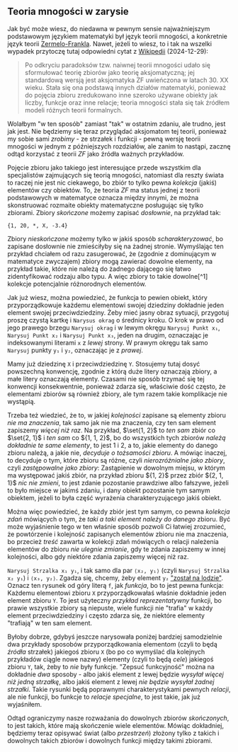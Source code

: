 ## Teoria mnogości w zarysie

Jak być może wiesz, do niedawna w pewnym sensie najważniejszym podstawowym językiem matematyki był
język teorii mnogości, a konkretnie język teorii
[Zermelo-Frankla](https://pl.wikipedia.org/wiki/Aksjomaty_Zermela-Fraenkla). Nawet, jeżeli to wiesz,
to i tak na wszelki wypadek przytoczę tutaj odpowiedni cytat z
[Wikipedii](https://pl.wikipedia.org/wiki/Teoria_mnogo%C5%9Bci) (2024-12-29):

> Po odkryciu paradoksów tzw. naiwnej teorii mnogości udało się sformułować teorię zbiorów jako
> teorię aksjomatyczną; jej standardową wersją jest aksjomatyka ZF uwieńczona w latach 30. XX
> wieku. Stała się ona podstawą innych działów matematyki, ponieważ do pojęcia zbioru zredukowano
> inne szeroko używane obiekty jak liczby, funkcje oraz inne relacje; teoria mnogości stała się tak
> źródłem modeli różnych teorii formalnych.

Wolałbym "w ten sposób" zamiast "tak" w ostatnim zdaniu, ale trudno, jest jak jest. Nie będziemy się
teraz przyglądać aksjomatom tej teorii, ponieważ my sobie sami *zrobimy* - ze strzałek i funkcji -
pewną wersję teorii mnogości w jednym z późniejszych rozdziałów, ale zanim to nastąpi, zacznę odtąd
korzystać z teorii *ZF* jako źródła ważnych przykładów.

Pojęcie zbioru jako takiego jest interesujące przede wszystkim dla specjalistów zajmujących się
teorią mnogości, natomiast dla reszty świata to raczej nie jest nic ciekawego, bo zbiór to tylko
pewna *kolekcja* (jakiś) elementów czy obiektów. To, że teoria *ZF* ma status jednej z teorii
podstawowych w matematyce oznacza między innymi, że można skonstruować rozmaite obiekty matematyczne
posługując się tylko zbiorami. Zbiory *skończone* możemy zapisać *dosłownie*, na przykład tak:

`{1, 20, *, X, -3.4}`

Zbiory *nieskończone* możemy tylko w jakiś sposób *scharakteryzować*, bo zapisane dosłownie nie
zmieściłyby się na żadnej stronie. Wymyślając ten przykład chciałem od razu zasugerować, że (zgodnie
z dominującym w matematyce zwyczajem) zbiory mogą zawierać dowolne elementy, na przykład takie,
które nie należą do żadnego dającego się łatwo zidentyfikować rodzaju albo typu. A więc zbiory to
takie dowolne[^1] kolekcje potencjalnie różnorodnych elementów.

Jak już wiesz, można powiedzieć, że funkcja to pewien obiekt, który przyporządkowuje każdemu
elementowi swojej dziedziny dokładnie jeden element swojej przeciwdziedziny. Żeby mieć jasny obraz
sytuacji, przygotuj proszę czystą kartkę i `Narysus okrag` o średnicy kroku. O krok w prawo od jego
prawego brzegu `Narysuj okrag` i w lewym okręgu `Narysuj Punkt x₁`, `Narysuj Punkt x₂` i `Narysuj
Punkt x₃`, jeden na drugim, oznaczając je indeksowanymi literami `x` z *lewej* strony. W prawym
okręgu tak samo `Narysuj` punkty `y₁` i `y₂`, oznaczając je z *prawej*.

Mamy już dziedzinę `X` i przeciwdziedzinę `Y`. Stosujemy tutaj dosyć powszechną konwencję, zgodnie z
którą duże litery oznaczają zbiory, a małe litery oznaczają elementy. Czasami nie sposób trzymać się
tej konwencji konsekwentnie, ponieważ zdarza się, właściwie dość często, że elementami zbiorów są
również zbiory, ale tym razem takie komplikacje nie wystąpią.  

Trzeba też wiedzieć, że to, w jakiej *kolejności* zapisane są elementy zbioru *nie ma znaczenia*,
tak samo jak nie ma znaczenia, czy ten sam element zapiszemy *więcej niż raz*. Na przykład, $\set{1,
2}$ to *ten sam* zbiór co $\set{2, 1}$ i *ten sam* co $\{1, 1, 2}$, bo do wszystkich tych zbiorów
*należą dokładnie te same elementy*, to jest $1$ i $2$, a to, jakie elementy do danego zbioru
należą, a jakie nie, *decyduje o tożsamości zbioru*. A mówiąc inaczej, to decyduje o tym, które
zbioru są różne, czyli *nierozróżnialne jako zbiory*, czyli *zastępowalne jako zbiory*: Zastąpienie
w dowolnym miejsu, w którym ma występować jakiś zbiór, na przykład zbioru $\{1, 2}$ przez zbiór
$\{2, 1, 1}$ *nic nie zmieni*, to jest zdanie pozostanie prawdziwe albo fałszywe, jeżeli to było
miejsce w jakimś zdaniu, i dany obiekt pozostanie tym samym obiektem, jeżeli to była część wyrażenia
charakteryzującego jakiś obiekt.

Można więc powiedzieć, że każdy zbiór jest tym samym, co pewna *kolekcja zdań* mówiących o tym, że
*taki a taki element należy do danego* zbioru. Być może wyjaśnienie tego w ten właśnie sposób
pozwoli Ci łatwiej zrozumieć, że powtórzenie i kolejność zapisanych elementów zbioru nie ma
znaczenia, bo przecież *treść* zawarta w kolekcji zdań mówiących o relacji należenia elementów do
zbioru *nie ulegnie zmianie*, gdy te zdania zapiszemy w innej kolejności, albo gdy niektóre zdania
zapiszemy więcej niż raz.

`Narysuj Strzalka x₁ y₁`, i tak samo dla par `⟨x₂, y₁⟩` (czyli `Narysuj Strzalka x₂ y₁`) i `⟨x₃,
y₂⟩`. Zgadza się, chcemy, żeby element `y₂` ["został na
lodzie"](https://sjp.pwn.pl/ciekawostki/haslo/zostawic-kogos-na-lodzie;5391760.html). Oznacz ten
rysunek od góry literą `f`, jak *funkcja*, bo to jest pewna funkcja: Każdemu elementowi zbioru `X`
przyporządkowałaś właśnie dokładnie jeden element zbioru `Y`. To jest użyteczny *przykład
reprezentatywny* funkcji, bo prawie wszystkie zbiory są niepuste, wiele funkcji nie "trafia" w każdy
element przeciwdziedziny i często zdarza się, że niektóre elementy "trafiają" w ten sam element.

Byłoby dobrze, gdybyś jeszcze narysowała poniżej bardziej samodzielnie dwa przykłady sposobów
przyporządkowania element*om* (czyli to będą *źródła* strzałek) jakiegoś zbioru `X` (bo po co
wymyślać dla kolejnych przykładów ciągle nowe nazwy) elementy (czyli to będą *cele*) jakiegoś zbioru
`Y`, tak, żeby to *nie* były funkcje. "Zepsuć funkcyjność" można na dokładnie *dwa* sposoby - albo
jakiś element z lewej będzie *wysyłał więcej niż jedną strzałkę*, albo jakiś element z lewej *nie
będzie wysyłał żadnej strzałki*. Takie rysunki będą poprawnymi charakterystykami pewnych *relacji*,
ale nie funkcji, bo funkcje to *relacje specjalne*, to jest takie, jak już wyjaśniłem.

Odtąd ograniczymy nasze rozważania do dowolnych zbiorów *skończonych*, to jest takich, które mają
skończenie wiele elementów. Mówiąc dokładniej, będziemy teraz opisywać świat (albo *przestrzeń*)
złożony tylko z takich i dowolnych takich zbiorów i dowolnych funkcji między takimi zbiorami.
